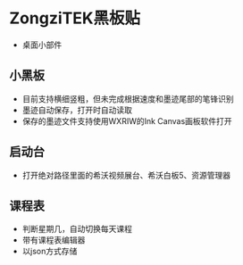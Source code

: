 # ZongziTEK黑板贴
- 桌面小部件
## 小黑板
- 目前支持横细竖粗，但未完成根据速度和墨迹尾部的笔锋识别
- 墨迹自动保存，打开时自动读取
- 保存的墨迹文件支持使用WXRIW的Ink Canvas画板软件打开
## 启动台
- 打开绝对路径里面的希沃视频展台、希沃白板5、资源管理器
## 课程表
- 判断星期几，自动切换每天课程
- 带有课程表编辑器
- 以json方式存储
